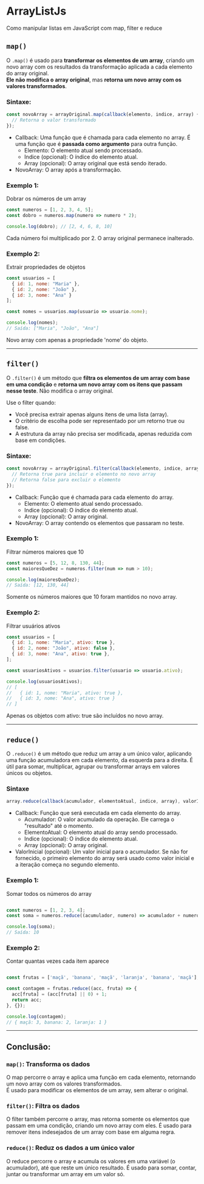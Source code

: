# ArrayListJs  

Como manipular listas em JavaScript com map, filter e reduce

## `map()`

O `.map()` é usado para **transformar os elementos de um array**, criando um novo array com os resultados da transformação aplicada a cada elemento do array original.  
**Ele não modifica o array original**, mas **retorna um novo array com os valores transformados**.

### Sintaxe:

```javascript
const novoArray = arrayOriginal.map(callback(elemento, indice, array) {
  // Retorna o valor transformado
});
```

- Callback: Uma função que é chamada para cada elemento no array. É uma função que é **passada como argumento** para outra função.
  - Elemento: O elemento atual sendo processado.
  - Indice (opcional): O índice do elemento atual.
  - Array (opcional): O array original que está sendo iterado.
- NovoArray: O array após a transformação.

### Exemplo 1:

Dobrar os números de um array

```javascript
const numeros = [1, 2, 3, 4, 5];
const dobro = numeros.map(numero => numero * 2);

console.log(dobro); // [2, 4, 6, 8, 10]
```
Cada número foi multiplicado por 2. O array original permanece inalterado.

### Exemplo 2:

Extrair propriedades de objetos

```javascript
const usuarios = [
  { id: 1, nome: "Maria" },
  { id: 2, nome: "João" },
  { id: 3, nome: "Ana" }
];

const nomes = usuarios.map(usuario => usuario.nome);

console.log(nomes);
// Saída: ["Maria", "João", "Ana"]
```
Novo array com apenas a propriedade 'nome' do objeto.
___  

## `filter()`

O `.filter()` é um método que **filtra os elementos de um array com base em uma condição** e **retorna um novo array com os itens que passam nesse teste**.
Não modifica o array original.

Use o filter quando:
- Você precisa extrair apenas alguns itens de uma lista (array).
- O critério de escolha pode ser representado por um retorno true ou false.
- A estrutura da array não precisa ser modificada, apenas reduzida com base em condições.

### Sintaxe:

```javascript
const novoArray = arrayOriginal.filter(callback(elemento, indice, array) {
  // Retorna true para incluir o elemento no novo array
  // Retorna false para excluir o elemento
});
```
- Callback: Função que é chamada para cada elemento do array.
  - Elemento: O elemento atual sendo processado.
  - Indice (opcional): O índice do elemento atual.
  - Array (opcional): O array original.
- NovoArray: O array contendo os elementos que passaram no teste.

### Exemplo 1:

Filtrar números maiores que 10

```javascript
const numeros = [5, 12, 8, 130, 44];
const maioresQueDez = numeros.filter(num => num > 10);

console.log(maioresQueDez);
// Saída: [12, 130, 44]
```

Somente os números maiores que 10 foram mantidos no novo array.

### Exemplo 2:

Filtrar usuários ativos

```javascript
const usuarios = [
  { id: 1, nome: "Maria", ativo: true },
  { id: 2, nome: "João", ativo: false },
  { id: 3, nome: "Ana", ativo: true },
];

const usuariosAtivos = usuarios.filter(usuario => usuario.ativo);

console.log(usuariosAtivos);
// [
//   { id: 1, nome: "Maria", ativo: true },
//   { id: 3, nome: "Ana", ativo: true }
// ]

```

Apenas os objetos com ativo: true são incluídos no novo array.

___  

## `reduce()`

O `.reduce()` é um método que reduz um array a um único valor, aplicando uma função acumuladora em cada elemento, da esquerda para a direita. 
É útil para somar, multiplicar, agrupar ou transformar arrays em valores únicos ou objetos.

### Sintaxe

```javascript 
array.reduce(callback(acumulador, elementoAtual, indice, array), valorInicial);
```
- Callback: Função que será executada em cada elemento do array.
  - Acumulador: O valor acumulado da operação. Ele carrega o "resultado" até o momento.
  - ElementoAtual: O elemento atual do array sendo processado.
  - Indice (opcional): O índice do elemento atual.
  - Array (opcional): O array original.
- ValorInicial (opcional): Um valor inicial para o acumulador. Se não for fornecido, o primeiro elemento do array será usado como valor inicial e a iteração começa no segundo elemento.

### Exemplo 1:  

Somar todos os números do array  

```javascript

const numeros = [1, 2, 3, 4];
const soma = numeros.reduce((acumulador, numero) => acumulador + numero, 0);

console.log(soma);
// Saída: 10

```

### Exemplo 2:  

Contar quantas vezes cada item aparece

```javascript

const frutas = ['maçã', 'banana', 'maçã', 'laranja', 'banana', 'maçã'];

const contagem = frutas.reduce((acc, fruta) => {
  acc[fruta] = (acc[fruta] || 0) + 1;
  return acc;
}, {});

console.log(contagem);
// { maçã: 3, banana: 2, laranja: 1 }

```

___  

## Conclusão:

### `map()`: Transforma os dados  
O map percorre o array e aplica uma função em cada elemento, retornando um novo array com os valores transformados.  
É usado para modificar os elementos de um array, sem alterar o original.  


### `filter()`: Filtra os dados  
O filter também percorre o array, mas retorna somente os elementos que passam em uma condição, criando um novo array com eles.
É usado para remover itens indesejados de um array com base em alguma regra.  


### `reduce()`: Reduz os dados a um único valor  

O reduce percorre o array e acumula os valores em uma variável (o acumulador), até que reste um único resultado. É usado para somar, contar, juntar ou transformar um array em um valor só.
